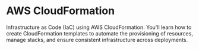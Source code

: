 # AWS CloudFormation
Infrastructure as Code (IaC) using AWS CloudFormation. You'll learn how to create CloudFormation templates to automate the provisioning of resources, manage stacks, and ensure consistent infrastructure across deployments.